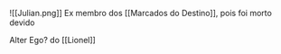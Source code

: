 ![[Julian.png]]
Ex membro dos [[Marcados do Destino]], pois foi morto devido 

Alter Ego? do [[Lionel]]
